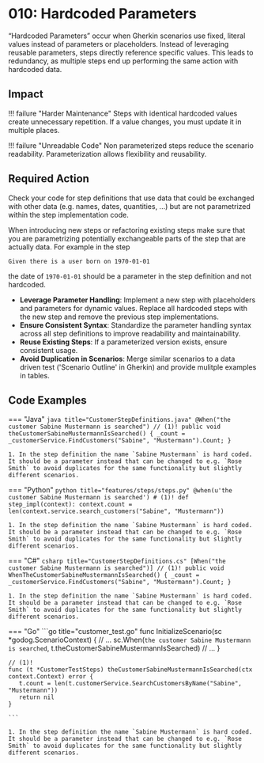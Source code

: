 # 010: Hardcoded Parameters

“Hardcoded Parameters” occur when Gherkin scenarios use fixed, literal values instead of parameters or placeholders.
Instead of leveraging reusable parameters, steps directly reference specific values.
This leads to redundancy, as multiple steps end up performing the same action with hardcoded data.

## Impact

!!! failure "Harder Maintenance"
    Steps with identical hardcoded values create unnecessary repetition. If a value changes, you must update it in multiple places.

!!! failure "Unreadable Code"
    Non parameterized steps reduce the scenario readability. Parameterization allows flexibility and reusability.

## Required Action
Check your code for step definitions that use data that could be exchanged with other data (e.g. names, dates, quantities, ...) but are not parametrized within the step implementation code. 

When introducing new steps or refactoring existing steps make sure that you are parametrizing potentially exchangeable parts of the step that are actually data. For example in the step 

```gherkin 
Given there is a user born on 1970-01-01
```

the date of `1970-01-01` should be a parameter in the step definition and not hardcoded.

* **Leverage Parameter Handling**: Implement a new step with placeholders and parameters for dynamic values. Replace all hardcoded steps with the new step and remove the previous step implementations.
* **Ensure Consistent Syntax**: Standardize the parameter handling syntax across all step definitions to improve readability and maintainability.
* **Reuse Existing Steps**: If a parameterized version exists, ensure consistent usage.
* **Avoid Duplication in Scenarios**: Merge similar scenarios to a data driven test ('Scenario Outline' in Gherkin) and provide mulitple examples in tables.

## Code Examples
=== "Java"
    ```java title="CustomerStepDefinitions.java"
    @When("the customer Sabine Mustermann is searched") // (1)!
    public void theCustomerSabineMustermannIsSearched()
    {
        _count = _customerService.FindCustomers("Sabine", "Mustermann").Count;
    }
    ```

    1. In the step definition the name `Sabine Mustermann` is hard coded. It should be a parameter instead that can be changed to e.g. `Rose Smith` to avoid duplicates for the same functionality but slightly different scenarios.

=== "Python"
    ```python title="features/steps/steps.py"
    @when(u'the customer Sabine Mustermann is searched') # (1)!
    def step_impl(context):
       context.count = len(context.service.search_customers("Sabine", "Mustermann"))   
    ```

    1. In the step definition the name `Sabine Mustermann` is hard coded. It should be a parameter instead that can be changed to e.g. `Rose Smith` to avoid duplicates for the same functionality but slightly different scenarios.

=== "C#"
    ```csharp title="CustomerStepDefinitions.cs"
    [When("the customer Sabine Mustermann is searched")] // (1)!
    public void WhenTheCustomerSabineMustermannIsSearched()
    {
        _count = _customerService.FindCustomers("Sabine", "Mustermann").Count;
    }
    ```
    
    1. In the step definition the name `Sabine Mustermann` is hard coded. It should be a parameter instead that can be changed to e.g. `Rose Smith` to avoid duplicates for the same functionality but slightly different scenarios.

=== "Go"
    ```go title="customer_test.go"
    func InitializeScenario(sc *godog.ScenarioContext) {
        // ...
        sc.When(`the customer Sabine Mustermann is searched`, t.theCustomerSabineMustermannIsSearched)
        // ...
    }

    // (1)!
    func (t *CustomerTestSteps) theCustomerSabineMustermannIsSearched(ctx context.Context) error {
	   t.count = len(t.customerService.SearchCustomersByName("Sabine", "Mustermann"))
	   return nil
    }

    ```

    1. In the step definition the name `Sabine Mustermann` is hard coded. It should be a parameter instead that can be changed to e.g. `Rose Smith` to avoid duplicates for the same functionality but slightly different scenarios.
